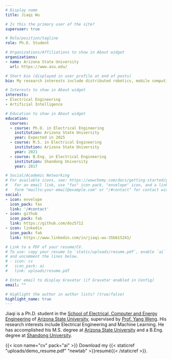 ```yaml
---
# Display name
title: Jiaqi Wu

# Is this the primary user of the site?
superuser: true

# Role/position/tagline
role: Ph.D. Student

# Organizations/Affiliations to show in About widget
organizations:
- name: Arizona State University
  url: https://www.asu.edu/

# Short bio (displayed in user profile at end of posts)
bio: My research interests include distributed robotics, mobile computing and programmable matter.

# Interests to show in About widget
interests: 
- Electrical Engineering
- Artificial Intelligence

# Education to show in About widget
education:
  courses:
  - course: Ph.D. in Electrical Engineering
    institution: Arizona State University
    year: Expected in 2025
  - course: M.S. in Electrical Engineering
    institution: Arizona State University
    year: 2021
  - course: B.Eng. in Electrical Engineering
    institution: Shandong University
    year: 2017

# Social/Academic Networking
# For available icons, see: https://wowchemy.com/docs/getting-started/page-builder/#icons
#   For an email link, use "fas" icon pack, "envelope" icon, and a link in the
#   form "mailto:your-email@example.com" or "/#contact" for contact widget.
social:
- icon: envelope
  icon_pack: fas
  link: '/#contact'
- icon: github
  icon_pack: fab
  link: https://github.com/doz5712
- icon: linkedin
  icon_pack: fab
  link: https://www.linkedin.com/in/jiaqi-wu-35b615241/

# Link to a PDF of your resume/CV.
# To use: copy your resume to `static/uploads/resume.pdf`, enable `ai` icons in `params.toml`, 
# and uncomment the lines below.
# - icon: cv
#   icon_pack: ai
#   link: uploads/resume.pdf

# Enter email to display Gravatar (if Gravatar enabled in Config)
email: ""

# Highlight the author in author lists? (true/false)
highlight_name: true
---
```


Jiaqi is a Ph.D. student in the [School of Electrical, Computer and Energy Engineering](https://ecee.engineering.asu.edu/) of [Arizona State University](https://www.asu.edu), supervised by [Prof. Yang Weng](https://www.public.asu.edu/~yweng2/). His research interests include Electrical Engineering and Machine Learning. He has accomplished his M.S. degree at [Arizona State University](https://www.asu.edu) and a B.Eng. degree at [Shandong University](https://en.sdu.edu.cn/).

{{< icon name="cv" pack="ai" >}} Download my {{< staticref "uploads/demo_resume.pdf" "newtab" >}}resumé{{< /staticref >}}.
